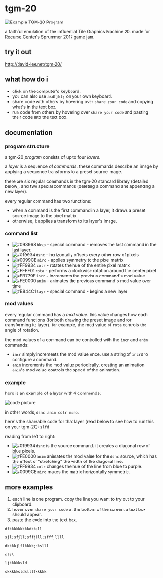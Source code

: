 # tgm-20

![Example TGM-20 Program](https://media.giphy.com/media/3ohze01bFUSWmbyoKs/giphy.gif)

a faithful emulation of the influential Tile Graphics Machine 20. made for [Recurse Center](https://recurse.com)'s Sprummer 2017 game jam.

## try it out

http://david-lee.net/tgm-20/

## what how do i

- click on the computer's keyboard.
- you can also use `asdfjkl;` on your own keyboard.
- share code with others by hovering over `share your code` and copying what's in the text box.
- run code from others by hovering over `share your code` and pasting their code into the text box.

## documentation

### program structure
a tgm-20 _program_ consists of up to four _layers_.

a _layer_ is a sequence of _commands_. these commands describe an image by applying a sequence transforms to a preset source image.

there are six regular commands in the tgm-20 standard library (detailed below), and two special commands (deleting a command and appending a new layer).

every regular command has two functions:
- when a command is the first command in a layer, it draws a preset source image to the pixel matrix.
- otherwise, it applies a transform to its layer's image.

### command list
- ![#093968](https://placehold.it/15/093968/000000?text=+) `bksp` - special command - removes the last command in the last layer.
- ![#019934](https://placehold.it/15/019934/000000?text=+) `dsnc` - horizontally offsets every other row of pixels
- ![#0099CB](https://placehold.it/15/0099CB/000000?text=+) `miro` - applies symmetry to the pixel matrix
- ![#FF9934](https://placehold.it/15/FF9934/000000?text=+) `colr` - rotates the hue of the entire pixel matrix
- ![#FFFF01](https://placehold.it/15/FFFF01/000000?text=+) `rota` - performs a clockwise rotation around the center pixel
- ![#EB779E](https://placehold.it/15/EB779E/000000?text=+) `incr` - increments the previous command's mod value
- ![#FE0000](https://placehold.it/15/FE0000/000000?text=+) `anim` - animates the previous command's mod value over time
- ![#B844C1](https://placehold.it/15/B844C1/000000?text=+) `layr` - special command - begins a new layer


### mod values
every regular command has a _mod value_. this value changes how each command functions (for both drawing the preset image and for transforming its layer). for example, the mod value of `rota` controls the angle of rotation.

the mod values of a command can be controlled with the `incr` and `anim` commands:
- `incr` simply increments the mod value once. use a string of `incr`s to configure a command.
- `anim` increments the mod value periodically, creating an animation. `anim`'s mod value controls the speed of the animation.

### example

here is an example of a layer with 4 commands:

![code picture](http://i.imgur.com/uCnMDbP.png)

in other words, `dsnc anim colr miro`.

here's the shareable code for that layer (read below to see how to run this on your tgm-20): `slfd`

reading from left to right:
- ![#019934](https://placehold.it/15/019934/000000?text=+) `dsnc` is the source command. it creates a diagonal row of blue pixels.
- ![#FE0000](https://placehold.it/15/FE0000/000000?text=+) `anim` animates the mod value for the `dsnc` source, which has the effect of "stretching" the width of the diagonal line.
- ![#FF9934](https://placehold.it/15/FF9934/000000?text=+) `colr` changes the hue of the line from blue to purple.
- ![#0099CB](https://placehold.it/15/0099CB/000000?text=+) `miro` makes the matrix horizontally symmetric.

## more examples

1. each line is one program. copy the line you want to try out to your clipboard.
2. hover over `share your code` at the bottom of the screen. a text box should appear.
3. paste the code into the text box.

```
dfkkkkkkkkkdkksll
```

```
sjl;sfjll;sffjlll;sfffjllll
```

```
dkkkkjlflkkkk;dkslll
```

```
slsl
```

```
ljkkkkksld
```

```
skkkkksldslllfkkkkk
```
